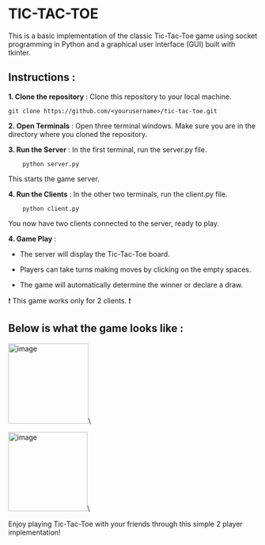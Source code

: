 # TIC-TAC-TOE

This is a basic implementation of the classic Tic-Tac-Toe game using socket programming in Python and a graphical user interface (GUI) built with tkinter.

## Instructions : 

**1. Clone the repository** : Clone this repository to your local machine.
   ```
   git clone https://github.com/<yourusername>/tic-tac-toe.git
   ```
**2. Open Terminals** : Open three terminal windows. Make sure you are in the directory where you cloned the repository.

 
**3. Run the Server** : In the first terminal, run the server.py file.
 ```
     python server.py
 ```
This starts the game server.

**4. Run the Clients** : In the other two terminals, run the client.py file.
 ```
     python client.py
 ```
You now have two clients connected to the server, ready to play.

**4. Game Play** :

- The server will display the Tic-Tac-Toe board.
     
- Players can take turns making moves by clicking on the empty spaces.
     
- The game will automatically determine the winner or declare a draw.
     




:exclamation: This game works only for 2 clients. :exclamation:



## Below is what the game looks like : 



<img width="162" alt="image" src="https://github.com/MahimaRamireddy/MahimaRamireddy.github.io/assets/106462040/f0ee25b2-0107-4784-9b42-8740e9c2475b">\








<img width="160" alt="image" src="https://github.com/MahimaRamireddy/MahimaRamireddy.github.io/assets/106462040/3ef42e9a-11b8-4d4e-bda3-12f5456de041">\





Enjoy playing Tic-Tac-Toe with your friends through this simple 2 player implementation!
